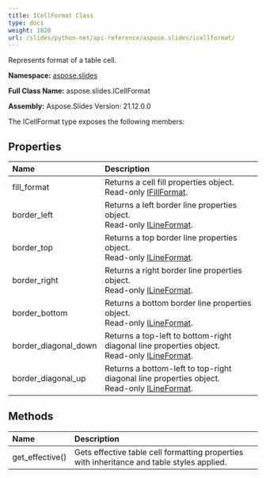 ```yaml
---
title: ICellFormat Class
type: docs
weight: 1020
url: /slides/python-net/api-reference/aspose.slides/icellformat/
---
```


Represents format of a table cell.

**Namespace:** [aspose.slides](/slides/python-net/api-reference/aspose.slides/)

**Full Class Name:** aspose.slides.ICellFormat

**Assembly:**  Aspose.Slides Version: 21.12.0.0

The ICellFormat type exposes the following members:
## **Properties**
|**Name**|**Description**|
| :- | :- |
|fill_format|Returns a cell fill properties object.<br/>            Read-only [IFillFormat](/python-net/api-reference/aspose.slides/ifillformat/).|
|border_left|Returns a left border line properties object.<br/>            Read-only [ILineFormat](/python-net/api-reference/aspose.slides/ilineformat/).|
|border_top|Returns a top border line properties object.<br/>            Read-only [ILineFormat](/python-net/api-reference/aspose.slides/ilineformat/).|
|border_right|Returns a right border line properties object.<br/>            Read-only [ILineFormat](/python-net/api-reference/aspose.slides/ilineformat/).|
|border_bottom|Returns a bottom border line properties object.<br/>            Read-only [ILineFormat](/python-net/api-reference/aspose.slides/ilineformat/).|
|border_diagonal_down|Returns a top-left to bottom-right diagonal line properties object.<br/>            Read-only [ILineFormat](/python-net/api-reference/aspose.slides/ilineformat/).|
|border_diagonal_up|Returns a bottom-left to top-right diagonal line properties object.<br/>            Read-only [ILineFormat](/python-net/api-reference/aspose.slides/ilineformat/).|
## **Methods**
|**Name**|**Description**|
| :- | :- |
|get_effective()|Gets effective table cell formatting properties with inheritance and table styles applied.|
